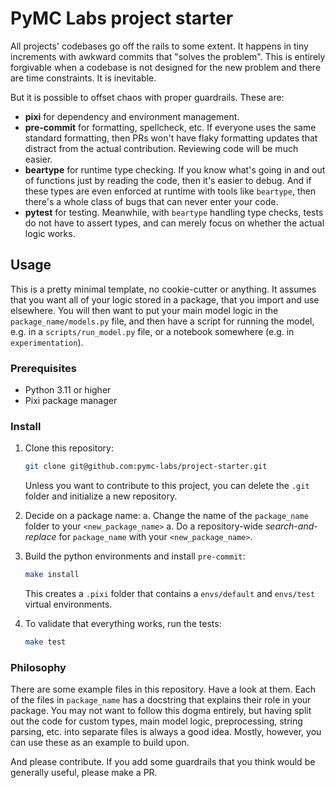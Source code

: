 # PyMC Labs project starter

All projects' codebases go off the rails to some extent. It happens in tiny increments with awkward commits that "solves the problem". This is entirely forgivable when a codebase is not designed for the new problem and there are time constraints. It is inevitable.

But it is possible to offset chaos with proper guardrails. These are:

- **pixi** for dependency and environment management.
- **pre-commit** for formatting, spellcheck, etc. If everyone uses the same standard formatting, then PRs won't have flaky formatting updates that distract from the actual contribution. Reviewing code will be much easier.
- **beartype** for runtime type checking. If you know what's going in and out of functions just by reading the code, then it's easier to debug. And if these types are even enforced at runtime with tools like `beartype`, then there's a whole class of bugs that can never enter your code.
- **pytest** for testing. Meanwhile, with `beartype` handling type checks, tests do not have to assert types, and can merely focus on whether the actual logic works.

## Usage

This is a pretty minimal template, no cookie-cutter or anything. It assumes that you want all of your logic stored in a package, that you import and use elsewhere. You will then want to put your main model logic in the `package_name/models.py` file, and then have a script for running the model, e.g. in a `scripts/run_model.py` file, or a notebook somewhere (e.g. in `experimentation`).

### Prerequisites

- Python 3.11 or higher
- Pixi package manager

### Install

1. Clone this repository:
    ```bash
    git clone git@github.com:pymc-labs/project-starter.git
    ```
    Unless you want to contribute to this project, you can delete the `.git` folder and initialize a new repository.

2. Decide on a package name:
    a. Change the name of the `package_name` folder to your `<new_package_name>`
    a. Do a repository-wide *search-and-replace* for `package_name` with your `<new_package_name>`.

3. Build the python environments and install `pre-commit`:
    ```bash
    make install
    ```
    This creates a `.pixi` folder that contains a `envs/default` and `envs/test` virtual environments.

4. To validate that everything works, run the tests:
    ```bash
    make test
    ```

### Philosophy

There are some example files in this repository. Have a look at them. Each of the files in `package_name` has a docstring that explains their role in your package. You may not want to follow this dogma entirely, but having split out the code for custom types, main model logic, preprocessing, string parsing, etc. into separate files is always a good idea. Mostly, however, you can use these as an example to build upon.

And please contribute. If you add some guardrails that you think would be generally useful, please make a PR.

